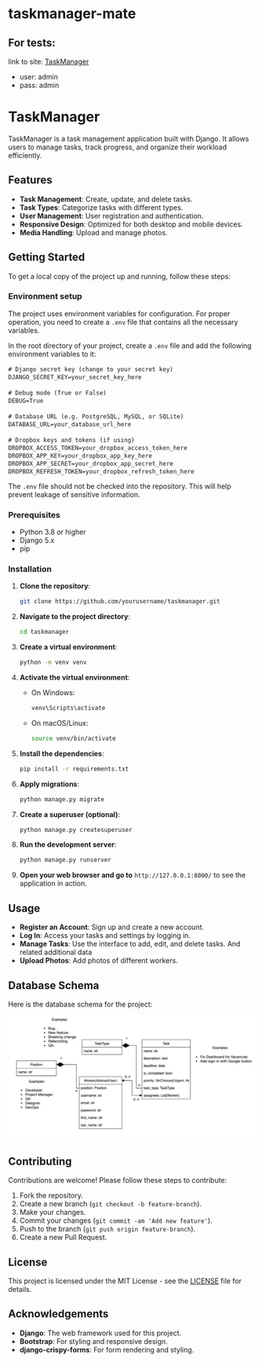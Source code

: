 # taskmanager-mate
## For tests:
 link to site:   [TaskManager](https://taskmanager-mate.onrender.com)
- user: admin
- pass: admin

# TaskManager

TaskManager is a task management application built with Django. It allows users to manage tasks, track progress, and organize their workload efficiently.

## Features

- **Task Management**: Create, update, and delete tasks.
- **Task Types**: Categorize tasks with different types.
- **User Management**: User registration and authentication.
- **Responsive Design**: Optimized for both desktop and mobile devices.
- **Media Handling**: Upload and manage photos.

## Getting Started

To get a local copy of the project up and running, follow these steps:


### Environment setup

The project uses environment variables for configuration. For proper operation, you need to create a `.env` file that contains all the necessary variables.

In the root directory of your project, create a `.env` file and add the following environment variables to it:
```env
# Django secret key (change to your secret key)
DJANGO_SECRET_KEY=your_secret_key_here

# Debug mode (True or False)
DEBUG=True

# Database URL (e.g. PostgreSQL, MySQL, or SQLite)
DATABASE_URL=your_database_url_here

# Dropbox keys and tokens (if using)
DROPBOX_ACCESS_TOKEN=your_dropbox_access_token_here
DROPBOX_APP_KEY=your_dropbox_app_key_here 
DROPBOX_APP_SECRET=your_dropbox_app_secret_here DROPBOX_REFRESH_TOKEN=your_dropbox_refresh_token_here
```
The `.env` file should not be checked into the repository. This will help prevent leakage of sensitive information.

### Prerequisites

- Python 3.8 or higher
- Django 5.x
- pip

### Installation

1. **Clone the repository**:

    ```bash
    git clone https://github.com/yourusername/taskmanager.git
    ```

2. **Navigate to the project directory**:

    ```bash
    cd taskmanager
    ```

3. **Create a virtual environment**:

    ```bash
    python -m venv venv
    ```

4. **Activate the virtual environment**:

    - On Windows:

      ```bash
      venv\Scripts\activate
      ```

    - On macOS/Linux:

      ```bash
      source venv/bin/activate
      ```

5. **Install the dependencies**:

    ```bash
    pip install -r requirements.txt
    ```

6. **Apply migrations**:

    ```bash
    python manage.py migrate
    ```

7. **Create a superuser (optional)**:

    ```bash
    python manage.py createsuperuser
    ```

8. **Run the development server**:

    ```bash
    python manage.py runserver
    ```

9. **Open your web browser and go to** `http://127.0.0.1:8000/` to see the application in action.

## Usage

- **Register an Account**: Sign up and create a new account.
- **Log In**: Access your tasks and settings by logging in.
- **Manage Tasks**: Use the interface to add, edit, and delete tasks. And related additional data
- **Upload Photos**: Add photos of different workers.

## Database Schema

Here is the database schema for the project:

![Database Schema](assets/It_Company.png)

## Contributing

Contributions are welcome! Please follow these steps to contribute:

1. Fork the repository.
2. Create a new branch (`git checkout -b feature-branch`).
3. Make your changes.
4. Commit your changes (`git commit -am 'Add new feature'`).
5. Push to the branch (`git push origin feature-branch`).
6. Create a new Pull Request.

## License

This project is licensed under the MIT License - see the [LICENSE](LICENSE) file for details.

## Acknowledgements

- **Django**: The web framework used for this project.
- **Bootstrap**: For styling and responsive design.
- **django-crispy-forms**: For form rendering and styling.